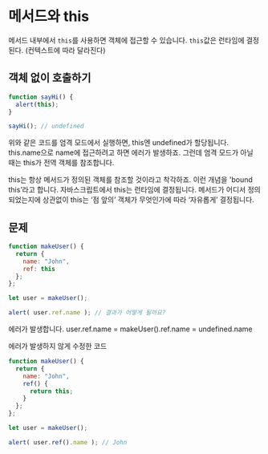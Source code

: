 # 메서드와 this
메서드 내부에서 `this`를 사용하면 객체에 접근할 수 있습니다.
`this`값은 런타임에 결정된다. (컨텍스트에 따라 달라진다)

## 객체 없이 호출하기
```js
function sayHi() {
  alert(this);
}

sayHi(); // undefined
```
위와 같은 코드를 엄격 모드에서 실행하면, this엔 undefined가 할당됩니다. this.name으로 name에 접근하려고 하면 에러가 발생하죠.
그런데 엄격 모드가 아닐 때는 this가 전역 객체를 참조합니다.

this는 항상 메서드가 정의된 객체를 참조할 것이라고 착각하죠. 이런 개념을 'bound this’라고 합니다.
자바스크립트에서 this는 런타임에 결정됩니다. 메서드가 어디서 정의되었는지에 상관없이 this는 ‘점 앞의’ 객체가 무엇인가에 따라 ‘자유롭게’ 결정됩니다.

## 문제
```js
function makeUser() {
  return {
    name: "John",
    ref: this
  };
};

let user = makeUser();

alert( user.ref.name ); // 결과가 어떻게 될까요?
```
에러가 발생합니다. user.ref.name = makeUser().ref.name = undefined.name

에러가 발생하지 않게 수정한 코드
```js
function makeUser() {
  return {
    name: "John",
    ref() {
      return this;
    }
  };
};

let user = makeUser();

alert( user.ref().name ); // John
```
